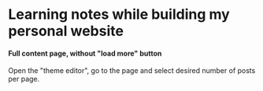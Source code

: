# Learning notes while building my personal website

#### Full content page, without "load more" button

Open the "theme editor", go to the page and select desired number of posts per page.
